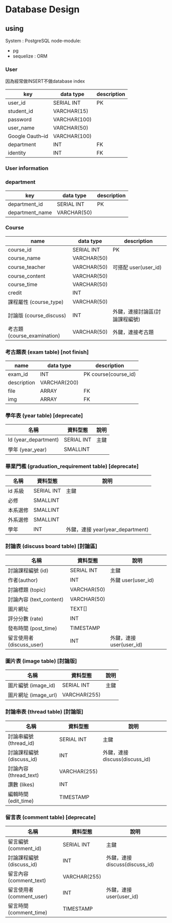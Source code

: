 # Database Design

## using

System : PostgreSQL
node-module:

- pg
- sequelize : ORM

### User

因為經常做INSERT不做database index

| key             | data type    | description |
|-----------------|--------------|-------------|
| user_id         | SERIAL INT   | PK          |
| student_id      | VARCHAR(15)  |             |
| password        | VARCHAR(100) |             |
| user_name       | VARCHAR(50)  |             |
| Google Oauth–id | VARCHAR(100) |             |
| department      | INT          | FK          |
| identity        | INT          | FK          |

### User information

### department

| key             | data type   | description |
|-----------------|-------------|-------------|
| department_id   | SERIAL INT  | PK          |
| department_name | VARCHAR(50) |             |

### Course

| name                     | data type   | description       |
|--------------------------|-------------|-------------------|
| course_id                | SERIAL INT  | PK                |
| course_name              | VARCHAR(50) |                   |
| course_teacher           | VARCHAR(50) | 可搭配 user(user_id) |
| course_content           | VARCHAR(50) |                   |
| course_time              | VARCHAR(50) |                   |
| credit                   | INT         |                   |
| 課程屬性 (course_type)       | VARCHAR(50) |                   |
| 討論版 (course_discuss)     | INT         | 外鍵，連接討論區(討論課程編號)  |
| 考古題 (course_examination) | VARCHAR(50) | 外鍵，連接考古題          |

### 考古題表 (exam table) [not finish]

| name        | data type    | description          |
|-------------|--------------|----------------------|
| exam_id     | INT          | PK course(course_id) |
| description | VARCHAR(200) |                      |
| file        | ARRAY        | FK                   |
| img         | ARRAY        | FK                   |

### 學年表 (year table) [deprecate]

| 名稱                   | 資料型態       | 說明 |
|----------------------|------------|----|
| Id (year_department) | SERIAL INT | 主鍵 |
| 學年 (year_year)       | SMALLINT   |    |

### 畢業門檻 (graduation_requirement table) [deprecate]

| 名稱    | 資料型態       | 說明                          |
|-------|------------|-----------------------------|
| id 系級 | SERIAL INT | 主鍵                          |
| 必修    | SMALLINT   |                             |
| 本系選修  | SMALLINT   |                             |
| 外系選修  | SMALLINT   |                             |
| 學年    | INT        | 外鍵，連接 year(year_department) |

### 討論表 (discuss board table) [討論區]

| 名稱                   | 資料型態        | 說明                  |
|----------------------|-------------|---------------------|
| 討論課程編號 (id)          | SERIAL INT  | 主鍵                  |
| 作者(author)           | INT         | 外鍵 user(user_id)    |
| 討論標題 (topic)         | VARCHAR(50) |                     |
| 討論內容 (text_content)  | VARCHAR(50) |                     |
| 圖片網址                 | TEXT[]      |                     |
| 評分分數 (rate)          | INT         |                     |
| 發布時間 (post_time)     | TIMESTAMP   |                     |
| 留言使用者 (discuss_user) | INT         | 外鍵，連接 user(user_id) |

### 圖片表 (image table) [討論版]

| 名稱               | 資料型態         | 說明 |
|------------------|--------------|----|
| 圖片編號 (image_id)  | SERIAL INT   | 主鍵 |
| 圖片網址 (image_url) | VARCHAR(255) |    |

### 討論串表 (thread table) [討論版]

| 名稱                  | 資料型態         | 說明                        |
|---------------------|--------------|---------------------------|
| 討論串編號 (thread_id)   | SERIAL INT   | 主鍵                        |
| 討論課程編號 (discuss_id) | INT          | 外鍵，連接 discuss(discuss_id) |
| 討論內容 (thread_text)  | VARCHAR(255) |                           |
| 讚數 (likes)          | INT          |                           |
| 編輯時間 (edit_time)    | TIMESTAMP    |                           |

### 留言表 (comment table) [deprecate]

| 名稱                   | 資料型態         | 說明                        |
|----------------------|--------------|---------------------------|
| 留言編號 (comment_id)    | SERIAL INT   | 主鍵                        |
| 討論課程編號 (discuss_id)  | INT          | 外鍵，連接 discuss(discuss_id) |
| 留言內容 (comment_text)  | VARCHAR(255) |                           |
| 留言使用者 (comment_user) | INT          | 外鍵，連接 user(user_id)       |
| 留言時間 (comment_time)  | TIMESTAMP    |                           |